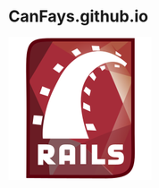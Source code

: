 # CanFays.github.io
![rails](https://raw.githubusercontent.com/devicons/devicon/master/icons/rails/rails-original-wordmark.svg)
 
